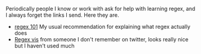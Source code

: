 ---
---

Periodically people I know or work with ask for help with learning regex, and I always forget the links I send. Here they are.

- [regex 101](https://regex101.com/) My usual recommendation for explaining what regex actually does
- [Regex vis](https://regex-vis.com/samples) from someone I don't remember on twitter, looks really nice but I haven't used much
